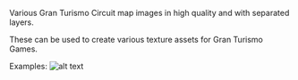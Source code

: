 Various Gran Turismo Circuit map images in high quality and with separated layers.

These can be used to create various texture assets for Gran Turismo Games.

Examples:
![alt text](https://github.com/Silentwarior112/GT-Trackmaps/Examples/apricothill.png?raw=true)
